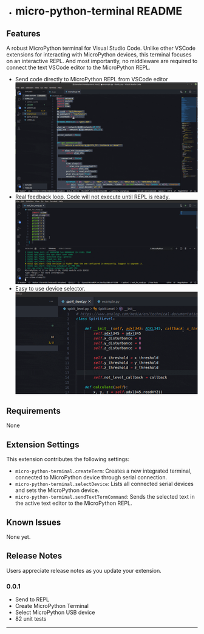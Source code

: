 * # micro-python-terminal README


## Features

A robust MicroPython terminal for Visual Studio Code.  Unlike other VSCode extensions for interacting with MicroPython devices, this terminal focuses on an interactive REPL.  And most importantly, no middleware are required to connect the text VSCode editor to the MicroPython REPL.

* Send code directly to MicroPython REPL from VSCode editor
![send-code-to-micro-repl](examples/micro-python-terminal-example.gif)
* Real feedback loop.  Code will not execute until REPL is ready.
![wait-until-micro-python-repl-is-ready](examples/micro-python-terminal-feedback-loop.gif)
* Easy to use device selector.
![micro-python-device-selector](examples/micro-python-terminal-device-selector.gif)
## Requirements

None

## Extension Settings

This extension contributes the following settings:

* `micro-python-terminal.createTerm`: Creates a new integrated terminal, connected to MicroPython device through serial connection.
* `micro-python-terminal.selectDevice`: Lists all connected serial devices and sets the MicroPython device.
* `micro-python-terminal.sendTextTermCommand`: Sends the selected text in the active text editor to the MicroPython REPL.

## Known Issues

None yet.
## Release Notes

Users appreciate release notes as you update your extension.

### 0.0.1
* Send to REPL
* Create MicroPython Terminal
* Select MicroPython USB device
* 82 unit tests


-----------------------------------------------------------------------------------------------------------